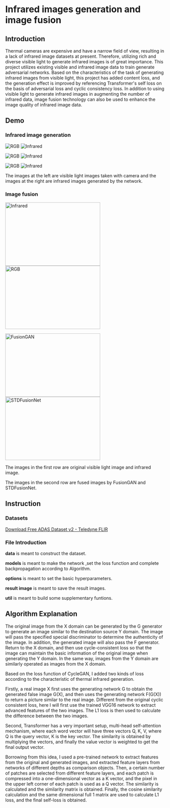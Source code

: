 # Infrared images generation and image fusion

## Introduction
Thermal cameras are expensive and have a narrow field of view, resulting in a lack of infrared image datasets at present. Therefore, utilizing rich and diverse visible light to generate infrared images is of great importance. This project utilizes existing visible and infrared image data to train generate adversarial networks. Based on the characteristics of the task of generating infrared images from visible light, this project has added content loss, and the generation effect is improved by referencing Transformer's self loss on the basis of adversarial loss and cyclic consistency loss. In addition to using visible light to generate infrared images in augmenting the number of infrared data, image fusion technology can also be used to enhance the image quality of infrared image data.

## Demo
### Infrared image generation 
![RGB](result_images/RGB1.png) ![Infrared](result_images/IR1.png)

![RGB](result_images/RGB2.png) ![Infrared](result_images/IR2.png)

![RGB](result_images/RGB3.png) ![Infrared](result_images/IR3.png)

The images at the left are visible light images taken with camera and the images at the right are infrared images generated by the network.
### Image fusion

<img src="result_images/RGB_BEF.jpg" alt="Infrared" width="300" height="200"/> <img src="result_images/IR_BEFORE.jpg" alt="RGB" width="300" height="200"/> 

<img src="result_images/FusionGAN.png" alt="FusionGAN" width="300" height="200"/> <img src="result_images/STDFusionNet.png" alt="STDFusionNet" width="300" height="200"/> 

The images in the first row are original visible light image and infrared image.

The images in the second row are fused images by FusionGAN and STDFusionNet.

## Instruction

### Datasets
[Download Free ADAS Dataset v2 - Teledyne FLIR](https://adas-dataset-v2.flirconservator.com/#downloadguide)
### File Introduction
**data** is meant to construct the dataset.

**models** is meant to make the network ,set the loss function and complete backpropagation according to Algorithm.

**options** is meant to set the basic hyperparameters.

**result image** is meant to save the result images.

**util** is meant to build some supplementary funtions.


## Algorithm Explanation
The original image from the X domain can be generated by the G generator to generate an image similar to the destination source Y domain. The image will pass the specified special discriminator to determine the authenticity of the image. In addition, the generated image will also pass the F generator. Return to the X domain, and then use cycle-consistent loss so that the image can maintain the basic information of the original image when generating the Y domain. In the same way, images from the Y domain are similarly operated as images from the X domain.

Based on the loss function of CycleGAN, I added two kinds of loss according to the characteristic of thermal infrared generation. 

Firstly, a real image X first uses the generating network G to obtain the generated false image G(X), and then uses the generating network F(G(X)) to return a picture similar to the real image. Different from the original cyclic consistent loss, here I will first use the trained VGG16 network to extract advanced features of the two images. The L1 loss is then used to calculate the difference between the two images.

Second, Transformer has a very important setup, multi-head self-attention mechanism, where each word vector will have three vectors Q, K, V, where Q is the query vector, K is the key vector. The similarity is obtained by multiplying the vectors, and finally the value vector is weighted to get the final output vector. 

Borrowing from this idea, I used a pre-trained network to extract features from the original and generated images, and extracted feature layers from networks of different depths as comparison objects. Then, a certain number of patches are selected from different feature layers, and each patch is compressed into a one-dimensional vector as a K vector, and the pixel in the upper left corner of each patch is used as a Q vector. The similarity is calculated and the similarity matrix is obtained. Finally, the cosine similarity calculation and the same dimensional full 1 matrix are used to calculate L1 loss, and the final self-loss is obtained.
